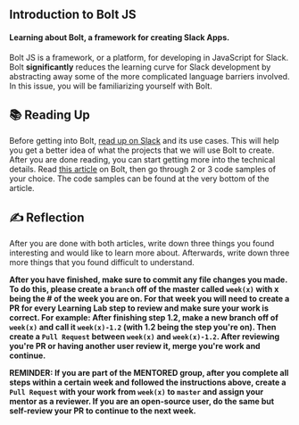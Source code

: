 ## Introduction to Bolt JS

#### Learning about Bolt, a framework for creating Slack Apps.

Bolt JS is a framework, or a platform, for developing in JavaScript for Slack. Bolt **significantly** reduces the learning curve for Slack development by abstracting away some of the more complicated language barriers involved. In this issue, you will be familiarizing yourself with Bolt.

## 📚 Reading Up

Before getting into Bolt, [read up on Slack](https://api.slack.com/start/overview) and its use cases. This will help you get a better idea of what the projects that we will use Bolt to create. After you are done reading, you can start getting more into the technical details. Read [this article](https://api.slack.com/tools/bolt) on Bolt, then go through 2 or 3 code samples of your choice. The code samples can be found at the very bottom of the article.

## ✍️ Reflection

After you are done with both articles, write down three things you found interesting and would like to learn more about. Afterwards, write down three more things that you found difficult to understand.

**After you have finished, make sure to commit any file changes you made. To do this, please create a `branch` off of the master called `week(x)` with x being the # of the week you are on. For that week you will need to create a PR for every Learning Lab step to review and make sure your work is correct. For example: After finishing step 1.2, make a new branch off of `week(x)` and call it `week(x)-1.2` (with 1.2 being the step you're on). Then create a `Pull Request` between `week(x)` and `week(x)-1.2`. After reviewing you're PR or having another user review it, merge you're work and continue.**

**REMINDER: If you are part of the MENTORED group, after you complete all steps within a certain week and followed the instructions above, create a `Pull Request` with your work from `week(x)` to `master` and assign your mentor as a reviewer. If you are an open-source user, do the same but self-review your PR to continue to the next week.**
